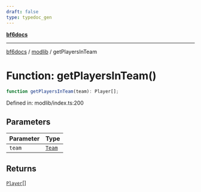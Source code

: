 ```yaml
---
draft: false
type: typedoc_gen
---
```


[**bf6docs**](../../_index.md)

***

[bf6docs](../../_index.md) / [modlib](../_index.md) / getPlayersInTeam

# Function: getPlayersInTeam()

```ts
function getPlayersInTeam(team): Player[];
```

Defined in: modlib/index.ts:200

## Parameters

| Parameter | Type |
| ------ | ------ |
| `team` | [`Team`](../../mod/mod/Team/_index.md) |

## Returns

[`Player`](../../mod/mod/Player/_index.md)[]
